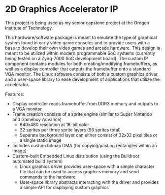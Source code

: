 # 2D Graphics Accelerator IP

This project is being used as my senior capstone project at the Oregon Institute of Technology.

This hardware/software package is meant to emulate the type of graphical system found in early video
game consoles and to provide users with a base to develop their own video games and arcade hardware.
This design is meant to be utilized within modern programmable SoC systems (currently being tested on a
Zynq-7000 SoC development board). The custom IP component contains modules for both
creating/modifying framebuffers, as well as a display controller that outputs the framebuffer onto a standard
VGA monitor. The Linux software consists of both a custom graphics driver and a user-space library to ease
development of applications that utilize the accelerator.

Features:
<ul>
<li>Display controller reads framebuffer from DDR3 memory and outputs to a VGA monitor</li>
<li>Frame creation consists of a sprite engine (similar to Super Nintendo and Gameboy Advance)
<ul>
<li>640x480 resolution at 16-bit color</li>
<li>32 sprites per three sprite layers (96 sprites total)</li>
<li>Separate background layer can either consist of 32x32 pixel tiles or a single static image</li>
</ul>
</li>
<li>Includes custom bitmap DMA (for copying/pasting rectangles within an image)</li>
<li>Custom-built Embedded Linux distribution (using the Buildroot automated build system)
<ul>
<li>Linux graphics driver provides user-space with a simple character file that can be used to
access graphics memory and send commands to the hardware</li>
<li>User-space library abstracts interacting with the driver and provides a simple API for
displaying custom graphics</li>
</ul></li></ul>
